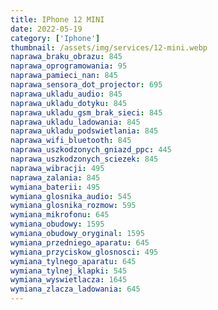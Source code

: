 ```yaml
---
title: IPhone 12 MINI
date: 2022-05-19
category: ['Iphone']
thumbnail: /assets/img/services/12-mini.webp
naprawa_braku_obrazu: 845
naprawa_oprogramowania: 95
naprawa_pamieci_nan: 845
naprawa_sensora_dot_projector: 695
naprawa_ukladu_audio: 845
naprawa_ukladu_dotyku: 845
naprawa_ukladu_gsm_brak_sieci: 845
naprawa_ukladu_ladowania: 845
naprawa_ukladu_podswietlania: 845
naprawa_wifi_bluetooth: 845
naprawa_uszkodzonych_gniazd_ppc: 445
naprawa_uszkodzonych_sciezek: 845
naprawa_wibracji: 495
naprawa_zalania: 845
wymiana_baterii: 495
wymiana_glosnika_audio: 545
wymiana_glosnika_rozmow: 595
wymiana_mikrofonu: 645
wymiana_obudowy: 1595
wymiana_obudowy_oryginal: 1595
wymiana_przedniego_aparatu: 645
wymiana_przyciskow_glosnosci: 495
wymiana_tylnego_aparatu: 645
wymiana_tylnej_klapki: 545
wymiana_wyswietlacza: 1645
wymiana_zlacza_ladowania: 645 
---
```


